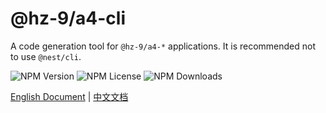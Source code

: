 # @hz-9/a4-cli

A code generation tool for `@hz-9/a4-*` applications. It is recommended not to use `@nest/cli`.

![NPM Version][npm-version-url] ![NPM License][npm-license-url] ![NPM Downloads][npm-downloads-url]

[npm-version-url]: https://img.shields.io/npm/v/@hz-9/a4-cli
[npm-license-url]: https://img.shields.io/npm/l/@hz-9/a4-cli
[npm-downloads-url]: https://img.shields.io/npm/d18m/@hz-9/a4-cli

[English Document](https://hz-9.github.io/a4/guide/a4-cli/) | [中文文档](https://hz-9.github.io/a4/zh-CN/guide/a4-cli/)

